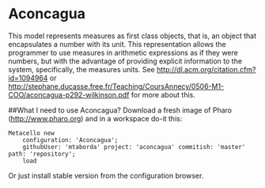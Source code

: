 Aconcagua
=======
This model represents measures as first class objects, that is, an object that encapsulates a number with its unit. This representation allows the programmer to use measures in arithmetic expressions as if they were numbers, but with the advantage of providing explicit information to the system, specifically, the measures units. See http://dl.acm.org/citation.cfm?id=1094964 or http://stephane.ducasse.free.fr/Teaching/CoursAnnecy/0506-M1-COO/aconcagua-p292-wilkinson.pdf for more about this.

##What I need to use Aconcagua?
Download a fresh image of Pharo (http://www.pharo.org) and in a workspace do-it this:

    Metacello new
        configuration: 'Aconcagua';
        githubUser: 'mtaborda' project: 'aconcagua' commitish: 'master' path: 'repository';
        load

Or just install stable version from the configuration browser.
